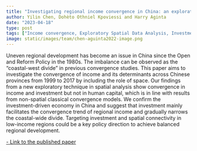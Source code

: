 ```yaml
---
title: "Investigating regional income convergence in China: an exploratory spatio-temporal perspective"
author: Yilin Chen, Dohèto Othniel Kpoviessi and Harry Aginta 
date: "2023-04-18"
type: post
tags: ["Income convergence, Exploratory Spatial Data Analysis, Investment, Human Capital, China "]
image: static/images/team/chen-aguinta2022-image.png
---
```




Uneven regional development has become an issue in China since the Open and Reform Policy in the 1980s. The imbalance can be observed as the “coastal-west divide” in previous convergence studies. This paper aims to investigate the convergence of income and its determinants across Chinese provinces from 1999 to 2017 by including the role of space. Our findings from a new exploratory technique in spatial analysis show convergence in income and investment but not in human capital, which is in line with results from non-spatial classical convergence models. We confirm the investment-driven economy in China and suggest that investment mainly facilitates the convergence trend of regional income and gradually narrows the coastal-wide divide. Targeting investment and spatial connectivity in low-income regions could be a key policy direction to achieve balanced regional development.



[- Link to the published paper](https://link.springer.com/article/10.1007/s12076-023-00343-x)







